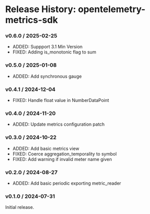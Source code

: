 # Release History: opentelemetry-metrics-sdk

### v0.6.0 / 2025-02-25

* ADDED: Suppport 3.1 Min Version
* FIXED: Adding is_monotonic flag to sum

### v0.5.0 / 2025-01-08

* ADDED: Add synchronous gauge

### v0.4.1 / 2024-12-04

* FIXED: Handle float value in NumberDataPoint

### v0.4.0 / 2024-11-20

* ADDED: Update metrics configuration patch

### v0.3.0 / 2024-10-22

* ADDED: Add basic metrics view
* FIXED: Coerce aggregation_temporality to symbol
* FIXED: Add warning if invalid meter name given

### v0.2.0 / 2024-08-27

* ADDED: Add basic periodic exporting metric_reader

### v0.1.0 / 2024-07-31

Initial release.
